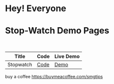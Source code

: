 # Hey! Everyone 

# Stop-Watch Demo Pages<br><br>


| Title | Code | Live Demo |
| ----- | ---- | --------- |
|Stopwatch| [Code](https://github.com/iamsandeshk/Stopwatch1/tree/main)| [Demo](https://iamsandeshk.github.io/Stopwatch1/index1.html)|


buy a coffee
https://buymeacoffee.com/smgtips
